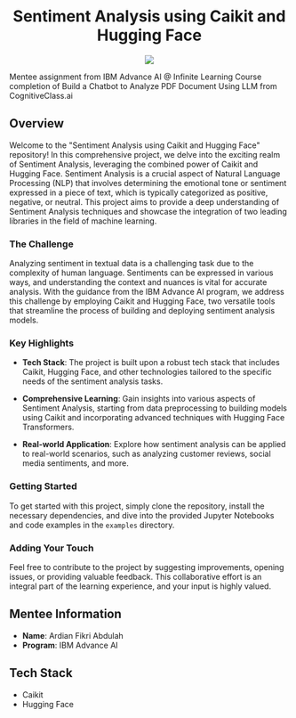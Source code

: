 <div align="center">

# **Sentiment Analysis using Caikit and Hugging Face**

</div>

<p align="center">
  <img src="https://i.pinimg.com/564x/3e/e9/62/3ee962bece5968f84ed338ede56d08cd.jpg">
</p>

Mentee assignment from IBM Advance AI @ Infinite Learning Course completion of Build a Chatbot to Analyze PDF Document Using LLM from CognitiveClass.ai

## Overview

Welcome to the "Sentiment Analysis using Caikit and Hugging Face" repository! In this comprehensive project, we delve into the exciting realm of Sentiment Analysis, leveraging the combined power of Caikit and Hugging Face. Sentiment Analysis is a crucial aspect of Natural Language Processing (NLP) that involves determining the emotional tone or sentiment expressed in a piece of text, which is typically categorized as positive, negative, or neutral. This project aims to provide a deep understanding of Sentiment Analysis techniques and showcase the integration of two leading libraries in the field of machine learning.

### The Challenge

Analyzing sentiment in textual data is a challenging task due to the complexity of human language. Sentiments can be expressed in various ways, and understanding the context and nuances is vital for accurate analysis. With the guidance from the IBM Advance AI program, we address this challenge by employing Caikit and Hugging Face, two versatile tools that streamline the process of building and deploying sentiment analysis models.

### Key Highlights

- **Tech Stack**: The project is built upon a robust tech stack that includes Caikit, Hugging Face, and other technologies tailored to the specific needs of the sentiment analysis tasks.

- **Comprehensive Learning**: Gain insights into various aspects of Sentiment Analysis, starting from data preprocessing to building models using Caikit and incorporating advanced techniques with Hugging Face Transformers.

- **Real-world Application**: Explore how sentiment analysis can be applied to real-world scenarios, such as analyzing customer reviews, social media sentiments, and more.

### Getting Started

To get started with this project, simply clone the repository, install the necessary dependencies, and dive into the provided Jupyter Notebooks and code examples in the `examples` directory.

### Adding Your Touch

Feel free to contribute to the project by suggesting improvements, opening issues, or providing valuable feedback. This collaborative effort is an integral part of the learning experience, and your input is highly valued.

## Mentee Information

- **Name**: Ardian Fikri Abdulah
- **Program**: IBM Advance AI

## Tech Stack

- Caikit
- Hugging Face
